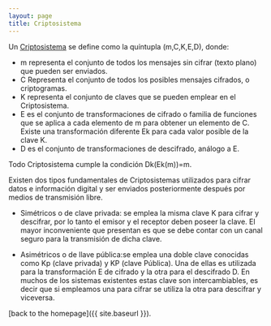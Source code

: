 ```yaml
---
layout: page
title: Criptosistema
---
```


Un [Criptosistema](http://www.segu-info.com.ar/criptologia/criptosistema.htm) se define como la quíntupla (m,C,K,E,D), donde:

* m representa el conjunto de todos los mensajes sin cifrar (texto plano) que pueden ser enviados.
* C Representa el conjunto de todos los posibles mensajes cifrados, o criptogramas.
* K representa el conjunto de claves que se pueden emplear en el Criptosistema.
* E es el conjunto de transformaciones de cifrado o familia de funciones que se aplica a cada elemento de m para obtener un elemento de C. Existe una transformación diferente Ek para cada valor posible de la clave K.
* D es el conjunto de transformaciones de descifrado, análogo a E.

Todo Criptosistema cumple la condición Dk(Ek(m))=m.

Existen dos tipos fundamentales de Criptosistemas utilizados para cifrar datos e información digital y ser enviados posteriormente después por medios de transmisión libre.

* Simétricos o de clave privada: se emplea la misma clave K para cifrar y descifrar, por lo tanto el emisor y el receptor deben poseer la clave. El mayor inconveniente que presentan es que se debe contar con un canal seguro para la transmisión de dicha clave.

* Asimétricos o de llave pública:se emplea una doble clave conocidas como Kp (clave privada) y KP (clave Pública). Una de ellas es utilizada para la transformación E de cifrado y la otra para el descifrado D. En muchos de los sistemas existentes estas clave son intercambiables, es decir que si empleamos una para cifrar se utiliza la otra para descifrar y viceversa.

[back to the homepage]({{ site.baseurl }}).
